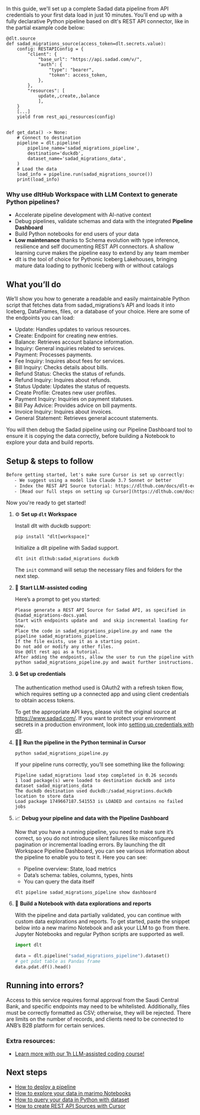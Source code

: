 In this guide, we'll set up a complete Sadad data pipeline from API credentials to your first data load in just 10 minutes. You'll end up with a fully declarative Python pipeline based on dlt's REST API connector, like in the partial example code below:

```python-outcome
@dlt.source
def sadad_migrations_source(access_token=dlt.secrets.value):
    config: RESTAPIConfig = {
        "client": {
            "base_url": "https://api.sadad.com/v/",
            "auth": {
                "type": "bearer",
                "token": access_token,
            },
        },
        "resources": [
            update,,create,,balance
            ],
    }
    [...]
    yield from rest_api_resources(config)


def get_data() -> None:
    # Connect to destination
    pipeline = dlt.pipeline(
        pipeline_name='sadad_migrations_pipeline',
        destination='duckdb',
        dataset_name='sadad_migrations_data', 
    )
    # Load the data
    load_info = pipeline.run(sadad_migrations_source())
    print(load_info) 
```

### Why use dltHub Workspace with LLM Context to generate Python pipelines?

- Accelerate pipeline development with AI-native context
- Debug pipelines, validate schemas and data with the integrated **Pipeline Dashboard**
- Build Python notebooks for end users of your data
- **Low maintenance** thanks to Schema evolution with type inference, resilience and self documenting REST API connectors. A shallow learning curve makes the pipeline easy to extend by any team member
- dlt is the tool of choice for Pythonic Iceberg Lakehouses, bringing mature data loading to pythonic Iceberg with or without catalogs

## What you’ll do

We’ll show you how to generate a readable and easily maintainable Python script that fetches data from sadad_migrations’s API and loads it into Iceberg, DataFrames, files, or a database of your choice. Here are some of the endpoints you can load:

- Update: Handles updates to various resources.
- Create: Endpoint for creating new entries.
- Balance: Retrieves account balance information.
- Inquiry: General inquiries related to services.
- Payment: Processes payments.
- Fee Inquiry: Inquires about fees for services.
- Bill Inquiry: Checks details about bills.
- Refund Status: Checks the status of refunds.
- Refund Inquiry: Inquires about refunds.
- Status Update: Updates the status of requests.
- Create Profile: Creates new user profiles.
- Payment Inquiry: Inquiries on payment statuses.
- Bill Pay Advice: Provides advice on bill payments.
- Invoice Inquiry: Inquires about invoices.
- General Statement: Retrieves general account statements.

You will then debug the Sadad pipeline using our Pipeline Dashboard tool to ensure it is copying the data correctly, before building a Notebook to explore your data and build reports.

## Setup & steps to follow

```default
Before getting started, let's make sure Cursor is set up correctly:
   - We suggest using a model like Claude 3.7 Sonnet or better
   - Index the REST API Source tutorial: https://dlthub.com/docs/dlt-ecosystem/verified-sources/rest_api/ and add it to context as **@dlt rest api**
   - [Read our full steps on setting up Cursor](https://dlthub.com/docs/dlt-ecosystem/llm-tooling/cursor-restapi#23-configuring-cursor-with-documentation)
```

Now you're ready to get started!

1. ⚙️ **Set up `dlt` Workspace**
    
    Install dlt with duckdb support:
    ```shell
    pip install "dlt[workspace]"
    ```

    Initialize a dlt pipeline with Sadad support.
    ```shell
    dlt init dlthub:sadad_migrations duckdb
    ```

    The `init` command will setup the necessary files and folders for the next step.
    
2. 🤠 **Start LLM-assisted coding**
    
    Here’s a prompt to get you started:
    
    ```prompt
    Please generate a REST API Source for Sadad API, as specified in @sadad_migrations-docs.yaml 
    Start with endpoints update and  and skip incremental loading for now. 
    Place the code in sadad_migrations_pipeline.py and name the pipeline sadad_migrations_pipeline. 
    If the file exists, use it as a starting point. 
    Do not add or modify any other files. 
    Use @dlt rest api as a tutorial. 
    After adding the endpoints, allow the user to run the pipeline with python sadad_migrations_pipeline.py and await further instructions.
    ```

    
3. 🔒 **Set up credentials** 
    
    The authentication method used is OAuth2 with a refresh token flow, which requires setting up a connected app and using client credentials to obtain access tokens.
    
    To get the appropriate API keys, please visit the original source at https://www.sadad.com/.
    If you want to protect your environment secrets in a production environment, look into [setting up credentials with dlt](https://dlthub.com/docs/walkthroughs/add_credentials).
    
4. 🏃‍♀️ **Run the pipeline in the Python terminal in Cursor**
    
    ```shell
    python sadad_migrations_pipeline.py
    ```
    
    If your pipeline runs correctly, you’ll see something like the following:
    
    ```shell
    Pipeline sadad_migrations load step completed in 0.26 seconds
    1 load package(s) were loaded to destination duckdb and into dataset sadad_migrations_data
    The duckdb destination used duckdb:/sadad_migrations.duckdb location to store data
    Load package 1749667187.541553 is LOADED and contains no failed jobs
    ```
    
5. 📈 **Debug your pipeline and data with the Pipeline Dashboard**

    Now that you have a running pipeline, you need to make sure it’s correct, so you do not introduce silent failures like misconfigured pagination or incremental loading errors. By launching the dlt Workspace Pipeline Dashboard, you can see various information about the pipeline to enable you to test it. Here you can see:
    - Pipeline overview: State, load metrics
    - Data’s schema: tables, columns, types, hints
    - You can query the data itself
    
    ```shell
    dlt pipeline sadad_migrations_pipeline show dashboard
    ```
    
6. 🐍 **Build a Notebook with data explorations and reports**

    With the pipeline and data partially validated, you can continue with custom data explorations and reports. To get started, paste the snippet below into a new marimo Notebook and ask your LLM to go from there. Jupyter Notebooks and regular Python scripts are supported as well.

    
    ```python
    import dlt

   data = dlt.pipeline("sadad_migrations_pipeline").dataset()
   # get pdat table as Pandas frame
   data.pdat.df().head()
    ```

## Running into errors?

Access to this service requires formal approval from the Saudi Central Bank, and specific endpoints may need to be whitelisted. Additionally, files must be correctly formatted as CSV; otherwise, they will be rejected. There are limits on the number of records, and clients need to be connected to ANB’s B2B platform for certain services.

### Extra resources:

- [Learn more with our 1h LLM-assisted coding course!](https://www.youtube.com/watch?v=GGid70rnJuM)

## Next steps

- [How to deploy a pipeline](https://dlthub.com/docs/walkthroughs/deploy-a-pipeline)
- [How to explore your data in marimo Notebooks](https://dlthub.com/docs/general-usage/dataset-access/marimo)
- [How to query your data in Python with dataset](https://dlthub.com/docs/general-usage/dataset-access/dataset)
- [How to create REST API Sources with Cursor](https://dlthub.com/docs/dlt-ecosystem/llm-tooling/cursor-restapi)
